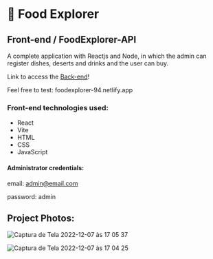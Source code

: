 # :fork_and_knife: Food Explorer

## Front-end / FoodExplorer-API

A complete application with Reactjs and Node, in which the admin can register dishes, deserts and drinks and the user can buy.

Link to access the [Back-end](https://github.com/rauleffting/foodexplorer-api)!

Feel free to test: foodexplorer-94.netlify.app

### Front-end technologies used:
- React
- Vite
- HTML
- CSS
- JavaScript

#### Administrator credentials:

email: admin@email.com

password: admin

## Project Photos:

![Captura de Tela 2022-12-07 às 17 05 37](https://user-images.githubusercontent.com/29555732/206284436-6b00b17d-4601-4853-944f-a370852fc963.png)

![Captura de Tela 2022-12-07 às 17 04 25](https://user-images.githubusercontent.com/29555732/206284202-c0994f24-02b9-4b6a-9fc3-3252a826a388.png)
